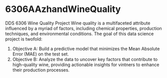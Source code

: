 # 6306AAzhandWineQuality
DDS 6306 Wine Quality Project
Wine quality is a multifaceted attribute influenced by a myriad of factors, including chemical properties, production techniques, and environmental conditions. The goal of this data science project is twofold:
1.	Objective A: Build a predictive model that minimizes the Mean Absolute Error (MAE) on the test set.
2.	Objective B: Analyze the data to uncover key factors that contribute to high-quality wine, providing actionable insights for vintners to enhance their production processes.
